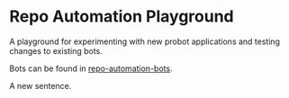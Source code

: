 # Repo Automation Playground

A playground for experimenting with new probot applications and testing changes
to existing bots.

Bots can be found in [repo-automation-bots](https://github.com/googleapis/repo-automation-bots).

A new sentence.
